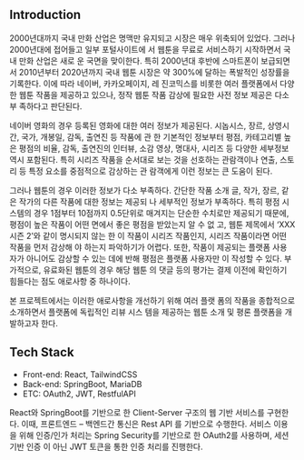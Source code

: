 ## Introduction
2000년대까지 국내 만화 산업은 명맥만 유지되고 시장은 매우 위축되어 있었다. 그러나 2000년대에 접어들고 일부 포털사이트에 서 웹툰을 무료로 서비스하기 시작하면서 국내 만화 산업은 새로 운 국면을 맞이한다. 특히 2000년대 후반에 스마트폰이 보급되면 서 2010년부터 2020년까지 국내 웹툰 시장은 약 300%에 달하는 폭발적인 성장률을 기록한다. 이에 따라 네이버, 카카오페이지, 레 진코믹스를 비롯한 여러 플랫폼에서 다양한 웹툰 작품을 제공하고 있으나, 정작 웹툰 작품 감상에 필요한 사전 정보 제공은 다소 부 족하다고 판단된다.   

네이버 영화의 경우 등록된 영화에 대한 여러 정보가 제공된다. 시놉시스, 장르, 상영시간, 국가, 개봉일, 감독, 출연진 등 작품에 관 한 기본적인 정보부터 평점, 카테고리별 높은 평점의 비율, 감독, 출연진의 인터뷰, 소감 영상, 명대사, 시리즈 등 다양한 세부정보 역시 포함된다. 특히 시리즈 작품을 순서대로 보는 것을 선호하는 관람객이나 연출, 스토리 등 특정 요소를 중점적으로 감상하는 관 람객에게 이런 정보는 큰 도움이 된다.   

그러나 웹툰의 경우 이러한 정보가 다소 부족하다. 간단한 작품 소개 글, 작가, 장르, 같은 작가의 다른 작품에 대한 정보는 제공되 나 세부적인 정보가 부족하다. 특히 평점 시스템의 경우 1점부터 10점까지 0.5단위로 매겨지는 단순한 수치로만 제공되기 때문에, 평점이 높은 작품이 어떤 면에서 좋은 평점을 받았는지 알 수 없 고, 웹툰 제목에서 ‘XXX 시즌 2’와 같이 명시되지 않는 한 이 작품이 시리즈 작품인지, 시리즈 작품이라면 어떤 작품을 먼저 감상해 야 하는지 파악하기가 어렵다. 또한, 작품이 제공되는 플랫폼 사용 자가 아니어도 감상할 수 있는 데에 반해 평점은 플랫폼 사용자만 이 작성할 수 있다. 부가적으로, 유료화된 웹툰의 경우 해당 웹툰 의 댓글 등의 평가는 결제 이전에 확인하기 힘들다는 점도 애로사항 중 하나이다.   

본 프로젝트에서는 이러한 애로사항을 개선하기 위해 여러 플랫 폼의 작품을 종합적으로 소개하면서 플랫폼에 독립적인 리뷰 시스 템을 제공하는 웹툰 소개 및 평론 플랫폼을 개발하고자 한다.

## Tech Stack
- Front-end: React, TailwindCSS
- Back-end: SpringBoot, MariaDB
- ETC: OAuth2, JWT, RestfulAPI

React와 SpringBoot를 기반으로 한 Client-Server 구조의 웹 기반 서비스를 구현한다. 이때, 프론트엔드 – 백엔드간 통신은 Rest API 를 기반으로 수행한다. 서비스 이용을 위해 인증/인가 처리는 Spring Security를 기반으로 한 OAuth2를 사용하며, 세션 기반 인증 이 아닌 JWT 토큰을 통한 인증 처리를 진행한다.
